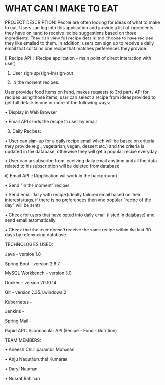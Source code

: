 # WHAT CAN I MAKE TO EAT
PROJECT DESCRIPTION: People are often looking for ideas of what to make to eat. Users can log into this application and provide a list of ingredients they have on hand to receive recipe suggestions based on those ingredients. They can view full recipe details and choose to have recipes they like emailed to them. In addition, users can sign up to receive a daily email that contains one recipe that matches preferences they provide.

i) Recipe API :: (Recipe application - main point of direct interaction with user)

  1.	User sign-up/sign-in/sign-out

  2.	In the moment recipes:

   User provides food items on hand, makes requests to 3rd party API for recipes using those items, user can select a recipe from ideas provided to get full details in one or more of the following ways:

   •	Display in Web Browser
      
   •	Email API sends the recipe to user by email

  3.	Daily Recipes:

   •	User can sign-up for a daily recipe email which will be based on criteria they provide (e.g., vegetarian, vegan, dessert etc.) and the criteria is updated in the database, otherwise they will get a popular recipe everyday 
    
   •	User can unsubscribe from receiving daily email anytime and all the data related to his subscription will be deleted from database
    
ii) Email API :: (Application will work in the background)

  •	Send “In the moment” recipes

  •	Send email daily with recipe (ideally tailored email based on their interests/tags, if there is no preferences then one popular “recipe of the day” will be sent)

  •	Check for users that have opted into daily email (listed in database) and send email automatically

  •	Check that the user doesn’t receive the same recipe within the last 30 days by referencing database

TECHNOLOGIES USED:

Java - version 1.8

Spring Boot – version 2.6.7

MySQL Workbench – version 8.0

Docker – version 20.10.14

Git - version 2.35.1.windows.2

Kubernetes - 

Jenkins - 

Spring Mail - 

Rapid API : Spoonacular API (Recipe - Food - Nutrition)

TEAM MEMBERS:

  • Aneesh Chulliparambil Mohanan
  
  • Anju Naduthuruthel Kumaran
  
  • Daryl Nauman
  
  • Nusrat Rahman
